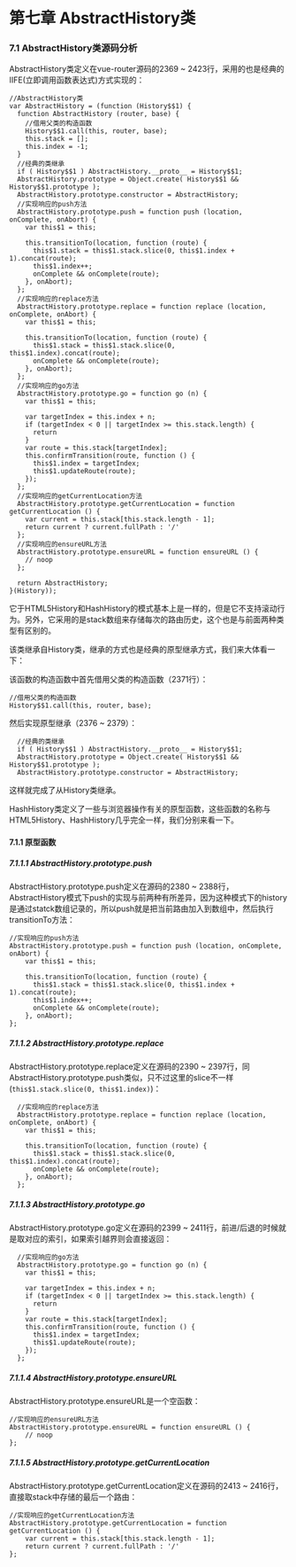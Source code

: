 # 第七章 AbstractHistory类
### 7.1 AbstractHistory类源码分析

AbstractHistory类定义在vue-router源码的2369 ~ 2423行，采用的也是经典的IIFE(立即调用函数表达式)方式实现的：

	//AbstractHistory类
	var AbstractHistory = (function (History$$1) {
	  function AbstractHistory (router, base) {
	    //借用父类的构造函数
	    History$$1.call(this, router, base);
	    this.stack = [];
	    this.index = -1;
	  }
	  //经典的类继承
	  if ( History$$1 ) AbstractHistory.__proto__ = History$$1;
	  AbstractHistory.prototype = Object.create( History$$1 && History$$1.prototype );
	  AbstractHistory.prototype.constructor = AbstractHistory;
	  //实现响应的push方法
	  AbstractHistory.prototype.push = function push (location, onComplete, onAbort) {
	    var this$1 = this;
	
	    this.transitionTo(location, function (route) {
	      this$1.stack = this$1.stack.slice(0, this$1.index + 1).concat(route);
	      this$1.index++;
	      onComplete && onComplete(route);
	    }, onAbort);
	  };
	  //实现响应的replace方法
	  AbstractHistory.prototype.replace = function replace (location, onComplete, onAbort) {
	    var this$1 = this;
	
	    this.transitionTo(location, function (route) {
	      this$1.stack = this$1.stack.slice(0, this$1.index).concat(route);
	      onComplete && onComplete(route);
	    }, onAbort);
	  };
	  //实现响应的go方法
	  AbstractHistory.prototype.go = function go (n) {
	    var this$1 = this;
	
	    var targetIndex = this.index + n;
	    if (targetIndex < 0 || targetIndex >= this.stack.length) {
	      return
	    }
	    var route = this.stack[targetIndex];
	    this.confirmTransition(route, function () {
	      this$1.index = targetIndex;
	      this$1.updateRoute(route);
	    });
	  };
	  //实现响应的getCurrentLocation方法
	  AbstractHistory.prototype.getCurrentLocation = function getCurrentLocation () {
	    var current = this.stack[this.stack.length - 1];
	    return current ? current.fullPath : '/'
	  };
	  //实现响应的ensureURL方法
	  AbstractHistory.prototype.ensureURL = function ensureURL () {
	    // noop
	  };
	
	  return AbstractHistory;
	}(History));

它于HTML5History和HashHistory的模式基本上是一样的，但是它不支持滚动行为。另外，它采用的是stack数组来存储每次的路由历史，这个也是与前面两种类型有区别的。

该类继承自History类，继承的方式也是经典的原型继承方式，我们来大体看一下：

该函数的构造函数中首先借用父类的构造函数（2371行）：

	//借用父类的构造函数
	History$$1.call(this, router, base);

然后实现原型继承（2376 ~ 2379）：

	  //经典的类继承
	  if ( History$$1 ) AbstractHistory.__proto__ = History$$1;
	  AbstractHistory.prototype = Object.create( History$$1 && History$$1.prototype );
	  AbstractHistory.prototype.constructor = AbstractHistory;

这样就完成了从History类继承。

HashHistory类定义了一些与浏览器操作有关的原型函数，这些函数的名称与HTML5History、HashHistory几乎完全一样，我们分别来看一下。

#### 7.1.1 原型函数
##### 7.1.1.1 AbstractHistory.prototype.push
AbstractHistory.prototype.push定义在源码的2380 ~ 2388行，AbstractHistory模式下push的实现与前两种有所差异，因为这种模式下的history是通过statck数组记录的，所以push就是把当前路由加入到数组中，然后执行transitionTo方法：

	//实现响应的push方法
	AbstractHistory.prototype.push = function push (location, onComplete, onAbort) {
		var this$1 = this;
		
		this.transitionTo(location, function (route) {
		  this$1.stack = this$1.stack.slice(0, this$1.index + 1).concat(route);
		  this$1.index++;
		  onComplete && onComplete(route);
		}, onAbort);
	};

##### 7.1.1.2 AbstractHistory.prototype.replace
AbstractHistory.prototype.replace定义在源码的2390 ~ 2397行，同AbstractHistory.prototype.push类似，只不过这里的slice不一样(`this$1.stack.slice(0, this$1.index)`)：

	  //实现响应的replace方法
	  AbstractHistory.prototype.replace = function replace (location, onComplete, onAbort) {
	    var this$1 = this;
	
	    this.transitionTo(location, function (route) {
	      this$1.stack = this$1.stack.slice(0, this$1.index).concat(route);
	      onComplete && onComplete(route);
	    }, onAbort);
	  };


##### 7.1.1.3 AbstractHistory.prototype.go
AbstractHistory.prototype.go定义在源码的2399 ~ 2411行，前进/后退的时候就是取对应的索引，如果索引越界则会直接返回：

	  //实现响应的go方法
	  AbstractHistory.prototype.go = function go (n) {
	    var this$1 = this;
	
	    var targetIndex = this.index + n;
	    if (targetIndex < 0 || targetIndex >= this.stack.length) {
	      return
	    }
	    var route = this.stack[targetIndex];
	    this.confirmTransition(route, function () {
	      this$1.index = targetIndex;
	      this$1.updateRoute(route);
	    });
	  };

##### 7.1.1.4 AbstractHistory.prototype.ensureURL
AbstractHistory.prototype.ensureURL是一个空函数：

	//实现响应的ensureURL方法
	AbstractHistory.prototype.ensureURL = function ensureURL () {
		// noop
	};

##### 7.1.1.5 AbstractHistory.prototype.getCurrentLocation
AbstractHistory.prototype.getCurrentLocation定义在源码的2413 ~ 2416行，直接取stack中存储的最后一个路由：

	//实现响应的getCurrentLocation方法
	AbstractHistory.prototype.getCurrentLocation = function getCurrentLocation () {
	    var current = this.stack[this.stack.length - 1];
	    return current ? current.fullPath : '/'
	};